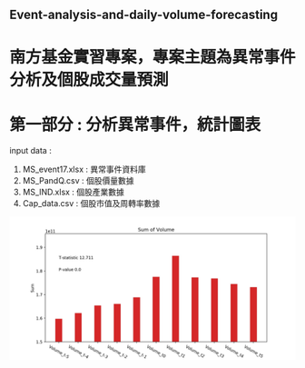 ## Event-analysis-and-daily-volume-forecasting
#  南方基金實習專案，專案主題為異常事件分析及個股成交量預測

#  第一部分 : 分析異常事件，統計圖表
input data : 
1. MS_event17.xlsx : 異常事件資料庫
2. MS_PandQ.csv    : 個股價量數據
3. MS_IND.xlsx     : 個股產業數據
4. Cap_data.csv    : 個股市值及周轉率數據


![image](https://github.com/xavior107352022/Event-analysis-and-daily-volume-forecasting/blob/master/T1lessT-1_figure/VolumeSum_blocktrade.jpeg)


